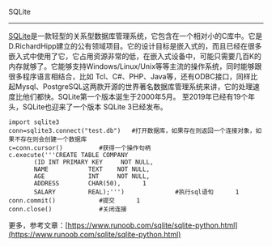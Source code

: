 SQLite
------

[SQLite](https://so.csdn.net/so/search?q=SQLite&spm=1001.2101.3001.7020)是一款轻型的关系型数据库管理系统，它包含在一个相对小的C库中。它是D.RichardHipp建立的公有领域项目。它的设计目标是嵌入式的，而且已经在很多嵌入式中使用了它，它占用资源非常的低，在嵌入式设备中，可能只需要几百K的内存就够了。它能够支持Windows/Linux/Unix等等主流的操作系统，同时能够跟很多程序语言相结合，比如 Tcl、C#、PHP、Java等，还有ODBC接口，同样比起Mysql、PostgreSQL这两款开源的世界著名数据库管理系统来讲，它的处理速度比他们都快。SQLite第一个版本诞生于2000年5月。 至2019年已经有19个年头，SQLite也迎来了一个版本 SQLite 3已经发布。

```
import sqlite3       
conn=sqlite3.connect("test.db")   #打开数据库，如果存在则返回一个连接对象，如果不存在则会创建一个数据库      
c=conn.cursor()          #获得一个操作句柄      
c.execute('''CREATE TABLE COMPANY      
       (ID INT PRIMARY KEY     NOT NULL,      
       NAME           TEXT    NOT NULL,      
       AGE            INT     NOT NULL,      
       ADDRESS        CHAR(50),      1
       SALARY         REAL);''')              #执行sql语句      1
conn.commit()            #提交      1
conn.close()             #关闭连接
```


更多，参考文章：[https://www.runoob.com/sqlite/sqlite-python.html](https://www.runoob.com/sqlite/sqlite-python.html)